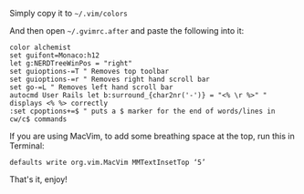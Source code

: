 Simply copy it to `~/.vim/colors`

And then open `~/.gvimrc.after` and paste the following into it:

```
color alchemist
set guifont=Monaco:h12
let g:NERDTreeWinPos = "right"
set guioptions-=T " Removes top toolbar
set guioptions-=r " Removes right hand scroll bar
set go-=L " Removes left hand scroll bar
autocmd User Rails let b:surround_{char2nr('-')} = "<% \r %>" " displays <% %> correctly
:set cpoptions+=$ " puts a $ marker for the end of words/lines in cw/c$ commands
```

If you are using MacVim, to add some breathing space at the top, run this in Terminal:

```
defaults write org.vim.MacVim MMTextInsetTop ‘5’
```

That's it, enjoy!